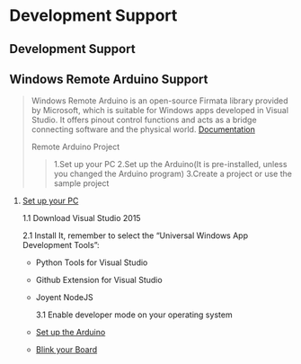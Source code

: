 # Development Support

## Development Support

## Windows Remote Arduino Support

> Windows Remote Arduino is an open-source Firmata library provided by Microsoft, which is suitable for Windows apps developed in Visual Studio. It offers pinout control functions and acts as a bridge connecting software and the physical world. [Documentation](http://www.lattepanda.com/docs/#Windows%20Remote%20Arduino)
>
> Remote Arduino Project
>
> > 1.Set up your PC 2.Set up the Arduino\(It is pre-installed, unless you changed the Arduino program\) 3.Create a project or use the sample project

1. [Set up your PC](http://www.lattepanda.com/docs/#SetupyourPC)

   1.1 Download Visual Studio 2015

   2.1 Install It, remember to select the “Universal Windows App Development Tools”: 

   * Python Tools for Visual Studio
   * Github Extension for Visual Studio
   * Joyent NodeJS

     3.1 Enable developer mode on your operating system

   * [Set up the Arduino](http://www.lattepanda.com/docs/#SetuptheArduino)
   * [Blink your Board](http://www.lattepanda.com/docs/#BlinkyourBoard)

